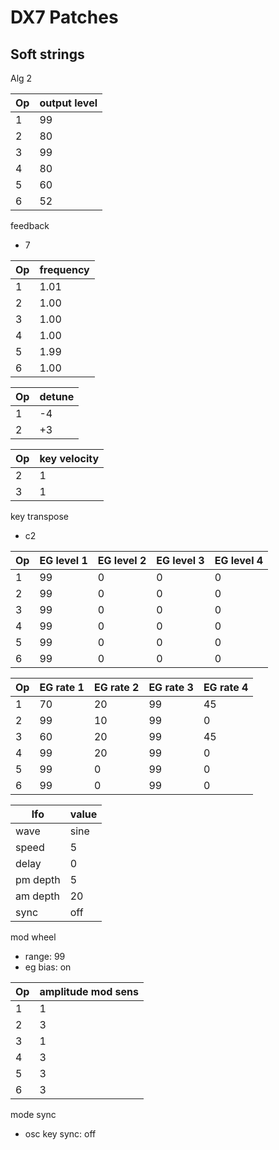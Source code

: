 # DX7 Patches

## Soft strings

Alg 2

|Op | output level |
|---|---|
|1| 99 |
|2| 80 |
|3| 99 |
|4| 80 |
|5| 60 |
|6| 52 |

feedback
 - 7 

|Op | frequency |
|---|---|
|1| 1.01 |
|2| 1.00 |
|3| 1.00 |
|4| 1.00 |
|5| 1.99 |
|6| 1.00 |

|Op| detune |
|---|---|
| 1 | -4 |
| 2 | +3 |

|Op| key velocity |
|---|---|
| 2 | 1 |
| 3 | 1 |

key transpose
- c2

| Op | EG level 1 | EG level 2 | EG level 3 | EG level 4 |
|---|---|---|---|---|
|1 | 99| 0| 0| 0|  
|2 | 99| 0| 0| 0|  
|3 | 99| 0| 0| 0|  
|4 | 99| 0| 0| 0|  
|5 | 99| 0| 0| 0|  
|6 | 99| 0| 0| 0|  

| Op | EG rate 1 | EG rate 2 | EG rate 3 | EG rate 4 |
|---|---|---|---|---|
| 1 | 70 | 20 | 99 | 45 |
| 2 | 99 | 10 | 99 | 0 |
| 3 | 60 | 20 | 99 | 45 |
| 4 | 99 | 20 | 99 | 0 |
| 5 | 99 | 0 | 99 | 0 |
| 6 | 99 | 0 | 99 | 0 |

| lfo  | value |
|---|---|
| wave | sine |
| speed | 5 |
| delay | 0 |
| pm depth | 5 |
| am depth | 20 |
| sync | off |

mod wheel
 - range: 99
 - eg bias: on

|Op | amplitude mod sens |
|---|---|
|1| 1 |
|2| 3 |
|3| 1 |
|4| 3 |
|5| 3 |
|6| 3 |

mode sync
 - osc key sync: off
